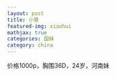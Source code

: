 ```yaml
---
layout: post
title: 小慧
featured-img: xiaohui
mathjax: true
categories: 国妹
category: china
---
```


价格1000p，胸围36D，24岁，河南妹